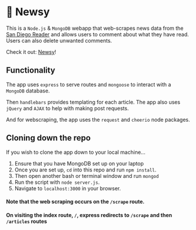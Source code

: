 # :newspaper: Newsy
This is a `Node.js` &amp; `MongoDB` webapp that web-scrapes news data from the [San Diego Reader](http://www.sandiegoreader.com/) and allows users to comment about what they have read. Users can also delete unwanted comments.

Check it out: [Newsy](https://newsy1.herokuapp.com/)!


## Functionality
The app uses `express` to serve routes and `mongoose` to interact with a `MongoDB` database.

Then `handlebars` provides templating for each article. The app also uses `jQuery` and `AJAX` to help with making post requests.

And for webscraping, the app uses the `request` and `cheerio` node packages. 


## Cloning down the repo
If you wish to clone the app down to your local machine...
  1. Ensure that you have MongoDB set up on your laptop
  2. Once you are set up, `cd` into this repo and run `npm install`.
  3. Then open another bash or terminal window and run `mongod`
  4. Run the script with `node server.js`.
  5. Navigate to `localhost:3000` in your browser.


#### Note that the web scraping occurs on the `/scrape` route.
#### On visiting the index route, `/`, express redirects to `/scrape` and then `/articles` routes
